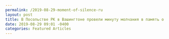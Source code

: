 ```yaml
---
permalink: /2019-08-29-moment-of-silence-ru
layout: post
title: В Посольстве РК в Вашингтоне провели минуту молчания в память о жертвах испытаний ядерного оружия
date: 2019-08-29 09:01 -0400
categories: Featured Articles 
---
```

